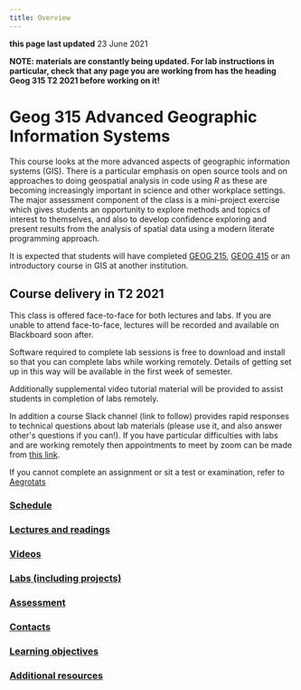 ```yaml
---
title: Overview
---
```

**this page last updated** 23 June 2021

**NOTE: materials are constantly being updated. For lab instructions in particular, check that any page you are working from has the heading Geog 315 T2 2021 before working on it!**

# Geog 315 Advanced Geographic Information Systems
This course looks at the more advanced aspects of geographic information systems (GIS). There is a particular emphasis on open source tools and on approaches to doing geospatial analysis in code using *R* as these are becoming increasingly important in science and other workplace settings. The major assessment component of the class is a mini-project exercise which gives students an opportunity to explore methods and topics of interest to themselves, and also to develop confidence exploring and present results from the analysis of spatial data using a modern literate programming approach.

It is expected that students will have completed [GEOG 215](https://www.wgtn.ac.nz/courses/geog/215/2020/offering?crn=25033), [GEOG 415](https://www.wgtn.ac.nz/courses/geog/415/2020/offering?crn=25033) or an introductory course in GIS at another institution.

## Course delivery in T2 2021
This class is offered face-to-face for both lectures and labs. If you are unable to attend face-to-face, lectures will be recorded and available on Blackboard soon after.

Software required to complete lab sessions is free to download and install so that you can complete labs while working remotely. Details of getting set up in this way will be available in the first week of semester.

Additionally supplemental video tutorial material will be provided to assist students in completion of labs remotely.

In addition a course Slack channel (link to follow) provides rapid responses to technical questions about lab materials (please use it, and also answer other's questions if you can!). If you have particular difficulties with labs and are working remotely then appointments to meet by zoom can be made from [this link](https://calendly.com/dosullivan).

If you cannot complete an assignment or sit a test or examination, refer to [Aegrotats](https://www.victoria.ac.nz/home/study/exams-and-assessments/aegrotat)

### [Schedule](schedule.md)
### [Lectures and readings](lectures.md)
### [Videos](videos.md)
### [Labs (including projects)](labs.md)
### [Assessment](assessment.md)
### [Contacts](contacts.md)
### [Learning objectives](clo.md)
### [Additional resources](other.md)

